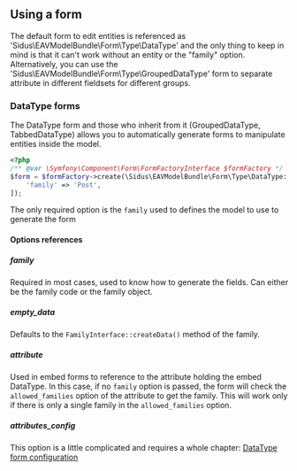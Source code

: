 ## Using a form
The default form to edit entities is referenced as 'Sidus\EAVModelBundle\Form\Type\DataType' and the only thing to keep
in mind is that it can't work without an entity or the "family" option.
Alternatively, you can use the 'Sidus\EAVModelBundle\Form\Type\GroupedDataType' form to separate attribute in different
fieldsets for different groups.

### DataType forms
The DataType form and those who inherit from it (GroupedDataType, TabbedDataType) allows you to automatically generate
forms to manipulate entities inside the model.

````php
<?php
/** @var \Symfony\Component\Form\FormFactoryInterface $formFactory */
$form = $formFactory->create(\Sidus\EAVModelBundle\Form\Type\DataType::class, null, [
    'family' => 'Post',
]);
````

The only required option is the ```family``` used to defines the model to use to generate the form

#### Options references

##### family
Required in most cases, used to know how to generate the fields.
Can either be the family code or the family object.

##### empty_data
Defaults to the ```FamilyInterface::createData()``` method of the family.

##### attribute
Used in embed forms to reference to the attribute holding the embed DataType. In this case, if no ```family``` option
is passed, the form will check the ```allowed_families``` option of the attribute to get the family. This will work only
if there is only a single family in the ```allowed_families``` option.

##### attributes_config
This option is a little complicated and requires a whole chapter:
[DataType form configuration](05.2-form-configuration.md)
